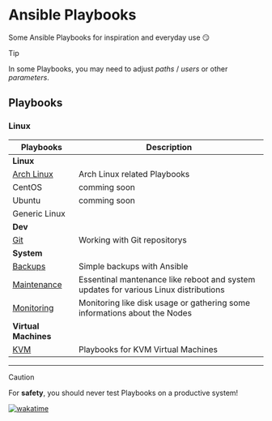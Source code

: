 # Ansible Playbooks
Some Ansible Playbooks for inspiration and everyday use :smirk:
> [!TIP]
> In some Playbooks, you may need to adjust *paths* / *users* or other *parameters*.
## Playbooks
### Linux
| Playbooks | Description |
| --- | --- |
| **Linux** | |
| [Arch Linux](archlinux) | Arch Linux related Playbooks |
| CentOS | comming soon |
| Ubuntu | comming soon |
| Generic Linux | |
| **Dev** | |
| [Git](git) | Working with Git repositorys |
| **System** | | 
| [Backups](system/backups) | Simple backups with Ansible |
| [Maintenance](system/maintenance) | Essentinal mantenance like reboot and system updates for various Linux distributions |
| [Monitoring](system/monitoring) | Monitoring like disk usage or gathering some informations about the Nodes |
| **Virtual Machines** | |
| [KVM](virtual-machines/kvm) | Playbooks for KVM Virtual Machines |
---

> [!CAUTION]
> For **safety**, you should never test Playbooks on a productive system!


[![wakatime](https://wakatime.com/badge/github/mrtoadie/ansible-playbooks.svg)](https://wakatime.com/badge/github/mrtoadie/ansible-playbooks)
